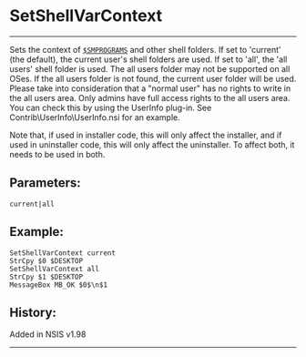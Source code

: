 # SetShellVarContext

---

Sets the context of [`$SMPROGRAMS`][1] and other shell folders. If set to 'current' (the default), the current user's shell folders are used. If set to 'all', the 'all users' shell folder is used. The all users folder may not be supported on all OSes. If the all users folder is not found, the current user folder will be used. Please take into consideration that a "normal user" has no rights to write in the all users area. Only admins have full access rights to the all users area. You can check this by using the UserInfo plug-in. See Contrib\UserInfo\UserInfo.nsi for an example.

Note that, if used in installer code, this will only affect the installer, and if used in uninstaller code, this will only affect the uninstaller. To affect both, it needs to be used in both.

## Parameters:

	current|all

## Example:

	SetShellVarContext current
	StrCpy $0 $DESKTOP
	SetShellVarContext all
	StrCpy $1 $DESKTOP
	MessageBox MB_OK $0$\n$1

## History:

Added in NSIS v1.98

---

[1]: ../Variables/$SMPROGRAMS